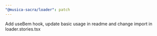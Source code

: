 ```yaml
---
"@musica-sacra/loader": patch
---
```


Add useBem hook, update basic usage in readme and change import in loader.stories.tsx
